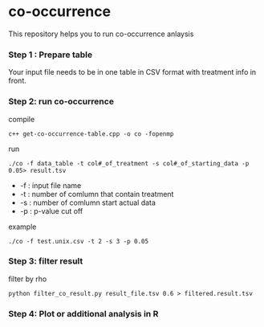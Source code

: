 # co-occurrence
This repository helps you to run co-occurrence anlaysis

### Step 1 : Prepare table
Your input file needs to be in one table in CSV format with treatment info in front.

### Step 2: run co-occurrence 
compile
```
c++ get-co-occurrence-table.cpp -o co -fopenmp
```

run
```
./co -f data_table -t col#_of_treatment -s col#_of_starting_data -p 0.05> result.tsv
```
* -f : input file name
* -t : number of comlumn that contain treatment
* -s : number of comlumn start actual data
* -p : p-value cut off

example
```
./co -f test.unix.csv -t 2 -s 3 -p 0.05
```

### Step 3: filter result
filter by rho
```
python filter_co_result.py result_file.tsv 0.6 > filtered.result.tsv
```
### Step 4: Plot or additional analysis in R
